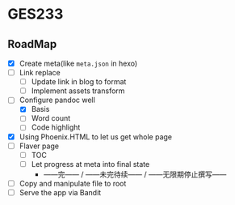 # GES233

## RoadMap

- [x] Create meta(like `meta.json` in hexo)
- [ ] Link replace
  - [ ] Update link in blog to format
  - [ ] Implement assets transform
- [ ] Configure pandoc well
  - [x] Basis
  - [ ] Word count
  - [ ] Code highlight
- [x] Using Phoenix.HTML to let us get whole page
- [ ] Flaver page
  - [ ] TOC
  - [ ] Let progress at meta into final state
    - ——完—— / ——未完待续—— / ——无限期停止撰写——
- [ ] Copy and manipulate file to root
- [ ] Serve the app via Bandit

